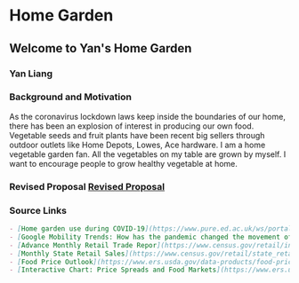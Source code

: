 # Home Garden
## Welcome to Yan's Home Garden
### Yan Liang

### Background and Motivation 

As the coronavirus lockdown laws keep inside the boundaries of our home, there has been an explosion of interest in producing our own food. Vegetable seeds and fruit plants have been recent big sellers through outdoor outlets like Home Depots, Lowes, Ace hardware. I am a home vegetable garden fan. All the vegetables on my table are grown by myself.  I want to encourage people to grow healthy vegetable at home.

### Revised Proposal [Revised Proposal](https://github.com/yanliang789/home_garden/edit/gh-pages/index.md)

### Source Links
```markdown
- [Home garden use during COVID-19](https://www.pure.ed.ac.uk/ws/portalfiles/portal/186571793/CorleyJEtalJEP2020HomeGardenUse.pdf)
- [Google Mobility Trends: How has the pandemic changed the movement of people around the world?](https://ourworldindata.org/covid-mobility-trends)
- [Advance Monthly Retail Trade Repor](https://www.census.gov/retail/index.html)
- [Monthly State Retail Sales](https://www.census.gov/retail/state_retail_sales.html)
- [Food Price Outlook](https://www.ers.usda.gov/data-products/food-price-outlook/food-price-outlook/#Producer%20Price%20Index)
- [Interactive Chart: Price Spreads and Food Markets](https://www.ers.usda.gov/data-products/price-spreads-from-farm-to-consumer/interactive-chart-price-spreads-and-food-markets/)
```
